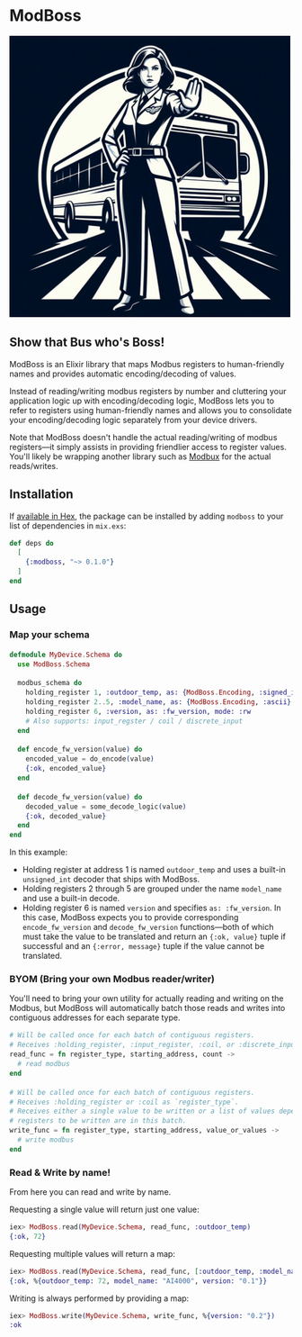 # ModBoss

<img alt="ModBoss logo" width="500px" src="assets/boss.jpeg">

## Show that Bus who's Boss!

ModBoss is an Elixir library that maps Modbus registers to human-friendly names and provides
automatic encoding/decoding of values.

Instead of reading/writing modbus registers by number and cluttering your application logic up
with encoding/decoding logic, ModBoss lets you to refer to registers using human-friendly names
and allows you to consolidate your encoding/decoding logic separately from your device drivers.

Note that ModBoss doesn't handle the actual reading/writing of modbus registers—it simply assists
in providing friendlier access to register values. You'll likely be wrapping another library such
as [Modbux](https://hexdocs.pm/modbux/readme.html) for the actual reads/writes.

## Installation

If [available in Hex](https://hex.pm/docs/publish), the package can be installed
by adding `modboss` to your list of dependencies in `mix.exs`:

```elixir
def deps do
  [
    {:modboss, "~> 0.1.0"}
  ]
end
```

## Usage

### Map your schema

```elixir
defmodule MyDevice.Schema do
  use ModBoss.Schema

  modbus_schema do
    holding_register 1, :outdoor_temp, as: {ModBoss.Encoding, :signed_int}
    holding_register 2..5, :model_name, as: {ModBoss.Encoding, :ascii}
    holding_register 6, :version, as: :fw_version, mode: :rw
    # Also supports: input_regster / coil / discrete_input
  end

  def encode_fw_version(value) do
    encoded_value = do_encode(value)
    {:ok, encoded_value}
  end

  def decode_fw_version(value) do
    decoded_value = some_decode_logic(value)
    {:ok, decoded_value}
  end
end
```

In this example:
* Holding register at address 1 is named `outdoor_temp` and uses a built-in `unsigned_int` decoder
  that ships with ModBoss.
* Holding registers 2 through 5 are grouped under the name `model_name` and use a built-in decode.
* Holding register 6 is named `version` and specifies `as: :fw_version`. In this case, ModBoss
  expects you to provide corresponding `encode_fw_version` and `decode_fw_version` functions—both
  of which must take the value to be translated and return an `{:ok, value}` tuple if successful
  and an `{:error, message}` tuple if the value cannot be translated.

### BYOM (Bring your own Modbus reader/writer)

You'll need to bring your own utility for actually reading and writing on the Modbus, but ModBoss
will automatically batch those reads and writes into contiguous addresses for each separate type.

```elixir
# Will be called once for each batch of contiguous registers.
# Receives :holding_register, :input_register, :coil, or :discrete_input as `register_type`.
read_func = fn register_type, starting_address, count ->
  # read modbus
end

# Will be called once for each batch of contiguous registers.
# Receives :holding_register or :coil as `register_type`.
# Receives either a single value to be written or a list of values depending on how many
# registers to be written are in this batch.
write_func = fn register_type, starting_address, value_or_values ->
  # write modbus
end
```

### Read & Write by name!

From here you can read and write by name.

Requesting a single value will return just one value:
```elixir
iex> ModBoss.read(MyDevice.Schema, read_func, :outdoor_temp)
{:ok, 72}
```

Requesting multiple values will return a map:
```elixir
iex> ModBoss.read(MyDevice.Schema, read_func, [:outdoor_temp, :model_name, :version])
{:ok, %{outdoor_temp: 72, model_name: "AI4000", version: "0.1"}}
```

Writing is always performed by providing a map:
```elixir
iex> ModBoss.write(MyDevice.Schema, write_func, %{version: "0.2"})
:ok
```
